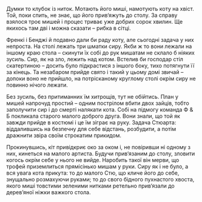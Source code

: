 Думки то клубок із ниток. Мотають його миші, намотують коту на хвіст. Той, поки спить, не знає, що його прив‘яжуть до 
столу. За справу взялося троє мишей і процес триває уже добрих сорок хвилин. Ще якихось там дві і можна сказати – рибка
в сітці.

Френкі і Бенджі й подавно дали би раду коту, але сьогодні задача у них непроста. На столі лежать три шматки сиру. Якби ж 
то вони лежали на іншому краю стола – скинути їх собі до рук мишатам не склало б ніяких зусиль. Сир, як на зло, лежить над 
котом. Встелив би господар стіл скатертиною – досить було підкрастися з іншого боку, тихо потягнути її за кінець. Та 
незабаром прийде свято і такий у цьому домі звичай – допоки воно не прийшло, на потрісканому круглому столі окрім сиру 
не повинно нічого лежати.

Без зусиль, без притиманних їм хитрощів, тут не обійтись. План у мишей напрочуд простий – одним пострілом вбити двох 
зайців, тобто заполучити сир і до смерті налякати кота. Собі на підмогу команда Ф & Б покликала старого малого доброго 
друга. Вони знали, що той як завжди прийде в костюмі і це їм зіграє на руку. Задача Стюарта: віддалившись на безпечну для 
себе відстань, розбудити, а потім дражнити звіра своїм строкатим прикидом.

Прокинувшись, кіт привідкриє око за оком і, не повіривши ні одному з них, кинеться на малого артиста. Будучи прив‘язаним 
до столу, зловити когось окрім себе у нього не вийде. Наробить такої він мерви, що трофей приземлиться прямісінько мишам 
у руки. Сиру як і не було, а вся увага кота прикута: то до малого Стю, що кличе його до себе, знущально розмахуючи руками; 
то до свого бідного пухнастого хвоста, якого миші товстими зеленими нитками ретельно прив‘язали до дерев’яної ніжки важкого 
стола.